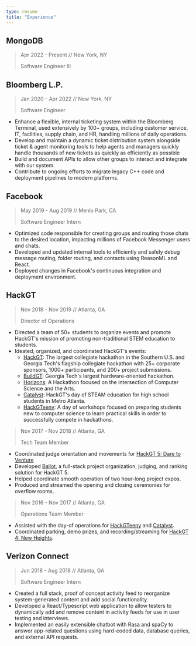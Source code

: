 ```yaml
---
type: resume
title: "Experience"
---
```


## MongoDB
> Apr 2022 - Present // New York, NY
>
> Software Engineer III

## Bloomberg L.P.
> Jan 2020 - Apr 2022 // New York, NY
>
> Software Engineer

- Enhance a flexible, internal ticketing system within the Bloomberg Terminal, used extensively by 100+ groups, including customer service, IT, facilities, supply chain, and HR, handling millions of daily operations.
- Develop and maintain a dynamic ticket distribution system alongside ticket & agent monitoring tools to help agents and managers quickly handle thousands of new tickets as quickly as efficiently as possible
- Build and document APIs to allow other groups to interact and integrate with our system.
- Contribute to ongoing efforts to migrate legacy C++ code and deployment pipelines to modern platforms.


## Facebook
> May 2019 - Aug 2019 // Menlo Park, CA
>
> Software Engineer Intern

- Optimized code responsible for creating groups and routing those chats to the desired location, impacting millions of Facebook Messenger users and chats.
- Developed and updated internal tools to efficiently and safely debug message routing, folder routing, and contacts using ReasonML and React.
- Deployed changes in Facebook's continuous integration and deployment environment.

## HackGT
> Nov 2018 - Nov 2019 // Atlanta, GA
>
> Director of Operations

- Directed a team of 50+ students to organize events and promote HackGT's mission of promoting non-traditional STEM education to students.
- Ideated, organized, and coordinated HackGT's events:
    - [HackGT](https://2019.hack.gt/): The largest collegiate hackathon in the Southern U.S. and Georgia Tech's flagship collegiate hackathon with 25+ corporate sponsors, 1000+ participants, and 200+ project submissions.
    - [BuildGT](https://build.hack.gt/): Georgia Tech's largest hardware-oriented hackathon.
    - [Horizons](https://horizons.hack.gt/): A Hackathon focused on the intersection of Computer Science and the Arts.
    - [Catalyst](https://catalyst.hack.gt/): HackGT's day of STEAM education for high school students in Metro Atlanta.
    - [HackGTeeny](https://teeny.hack.gt/): A day of workshops focused on preparing students new to computer science to learn practical skills in order to successfully compete in hackathons.

> Nov 2017 - Nov 2018 // Atlanta, GA
>
> Tech Team Member

- Coordinated judge orientation and movements for [HackGT 5: Dare to Venture](https://2018.hack.gt/)
- Developed [Ballot](https://github.com/HackGT/ballot), a full-stack project organization, judging, and ranking solution for HackGT 5.
- Helped coordinate smooth operation of two hour-long project expos.
- Produced and streamed the opening and closing ceremonies for overflow rooms.

> Nov 2016 - Nov 2017 // Atlanta, GA
>
> Operations Team Member

- Assisted with the day-of operations for [HackGTeeny](https://teeny.hack.gt/) and [Catalyst](https://catalyst.hack.gt/).
- Coordinated parking, demo prizes, and recording/streaming for [HackGT 4: New Heights](https://fall2017.hack.gt/).

## Verizon Connect
> Jun 2018 - Aug 2018 // Atlanta, GA
>
> Software Engineer Intern

- Created a full stack, proof of concept activity feed to reorganize system-generated content and add social functionality.
- Developed a React/Typescript web application to allow testers to dynamically add and remove content in activity feeds for use in user testing and interviews.
- Implemented an easily extensible chatbot with Rasa and spaCy to answer app-related questions using hard-coded data, database queries, and external API requests.
